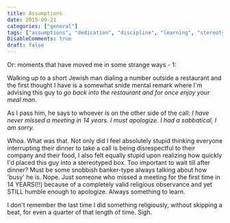 ```yaml
---
title: Assumptions
date: 2015-09-21
categories: ["general"]
tags: ["assumptions", "dedication", "discipline", "learning", "stereotypes"]
DisableComments: true
draft: false
---
```


Or: moments that have moved me in some strange ways - 1:

Walking up to a short Jewish man dialing a number outside a restaurant and the first thought I have is a somewhat snide mental remark where I'm advising this guy to _go back into the restaurant and for once enjoy your meal man._

As I pass him, he says to whoever is on the other side of the call: _I have never missed a meeting in 14 years. I must apologize. I had a sabbatical, I am sorry._

Whoa. What was that. Not only did I feel absolutely stupid thinking everyone interrupting their dinner to take a call is being disrespectful to their company and their food, I also felt equally stupid upon realizing how quickly I'd placed this guy into a stereotyped box. Too important to wait till after dinner? Must be some snobbish banker-type always talking about how 'busy' he is. Nope. Just someone who missed a meeting for the first time in 14 YEARS(!!) because of a completely valid religious observance and yet STILL humble enough to apologize. Always something to learn.

I don't remember the last time I did something religiously, without skipping a beat, for even a quarter of that length of time. Sigh.

<br>
